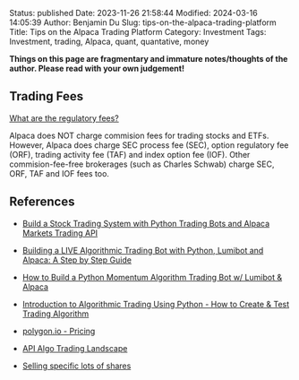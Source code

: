 Status: published
Date: 2023-11-26 21:58:44
Modified: 2024-03-16 14:05:39
Author: Benjamin Du
Slug: tips-on-the-alpaca-trading-platform
Title: Tips on the Alpaca Trading Platform
Category: Investment
Tags: Investment, trading, Alpaca, quant, quantative, money

**Things on this page are fragmentary and immature notes/thoughts of the author. Please read with your own judgement!**

## Trading Fees

[What are the regulatory fees?](https://alpaca.markets/support/regulatory-fees)

Alpaca does NOT charge commision fees for trading stocks and ETFs.
However, 
Alpaca does charge SEC process fee (SEC), option regulatory fee (ORF), trading activity fee (TAF) and index option fee (IOF).
Other commision-fee-free brokerages (such as Charles Schwab)
charge SEC, ORF, TAF and IOF fees too.

## References

- [Build a Stock Trading System with Python Trading Bots and Alpaca Markets Trading API](https://www.youtube.com/watch?v=8Vg8GKWrV5M)

- [Building a LIVE Algorithmic Trading Bot with Python, Lumibot and Alpaca: A Step by Step Guide](https://www.youtube.com/watch?v=Dek7sKHJ7Zw)

- [How to Build a Python Momentum Algorithm Trading Bot w/ Lumibot & Alpaca](https://www.youtube.com/watch?v=YjONqP78HHw)

- [Introduction to Algorithmic Trading Using Python - How to Create & Test Trading Algorithm](https://www.youtube.com/watch?v=fqltiq5EahU)

- [polygon.io - Pricing](https://polygon.io/pricing)

- [API Algo Trading Landscape](https://alpaca.markets/learn/algo-trading-landscape/)

- [Selling specific lots of shares](https://forum.alpaca.markets/t/selling-specific-lots-of-shares/956)
